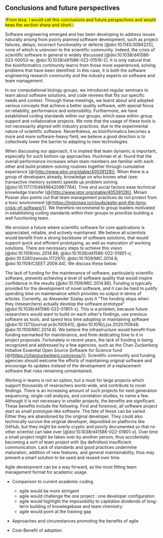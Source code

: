 ## Conclusions and future perspectives ##
(<span style="background-color: yellow">From Ieva: I would call this conclusions and future perspectives and would keep the section sharp and short.</span>)

Software engineering emerged and has been developing to address issues naturally arising from poorly planned software development, such as project failures, delays, incorrect functionality or defects [@doi:10.1145/3084225], none of which is unknown to the scientific community.
Indeed, the crisis of scientific software in general is widely discussed [@doi:10.1038/d41586-023-00053-w; @doi:10.1038/d41586-022-01516-2].
It is only natural that the bioinformatics community learns from those more experienced, solving problems that have been identified.
In this case, it is both the software engineering research community and the industry experts on software and team management.

In our computational biology groups, we introduced regular seminars to learn about software solutions, and code reviews that fits our specific needs and context.
Through these meetings, we learnt about and adopted various concepts that achieve a better quality software, with special focus on reliability, performance and extensibility.
Furthermore, we have established coding standards within our groups, which ease within-group support and collaborative projects.
We note that the usage of these tools is not necessarily aligned with industry practices, due to the experimental nature of scientific software.
Nevertheless, as bioinformatics becomes a more and more software-heavy field, we believe a good direction is to collectively lower the barrier to adapting to new technologies.

When discussing our approach, it is implied that team dynamic is important, especially for such bottom-up approaches.
Huckman et al. found that the overall performance increases when team members are familiar with each other and build problem-solving routines together through cumulative experience [@{http://www.jstor.org/stable/40539129}].
When there is a group of developers already, knowledge on who knows what (see: transactive memory system) speeds up problem solving [@doi:10.1177/1046496420967764].
Time and social factors ease technical knowledge transfer [@{http://www.jstor.org/stable/40539129}].
Miriam Posner also points out that team management practices do not protect from a toxic environment [@{https://logicmag.io/clouds/agile-and-the-long-crisis-of-software/}].
We therefore recommend to group leaders motivated in establishing coding standards within their groups to prioritize building a well functioning team.

We envision a future where scientific software for core applications is appreciated, reliable, and actively maintained.
We believe all scientists would benefit from a strong backbone of software solutions, that would support quick and efficient prototyping, as well as maturation of working solutions.
There are necessary steps to achieve this vision [@doi:10.1109/mic.2014.88; @doi:10.1038/d41586-022-01901-x; @doi:10.5281/zenodo.1172970; @doi:10.1109/MIC.2014.8; @doi:10.1109/CSEET.2009.44].
We discuss these below.

The lack of funding for the maintenance of software, particularly scientific software, prevents achieving a level of software quality that would inspire confidence in the results [@doi:10.1109/MIC.2014.88].
Funding is typically provided for the development of novel software, and it can be hard to justify spending time on maintenance which provides no output in terms of articles.
Currently, as Alexander Szalay puts it "The funding stops when they (researchers) actually develop the software prototype" [@doi:10.1038/d41586-022-01901-x].
This is a problem, because future researchers would want to build on each other's findings, use previous software as tools, and spend less time adopting or maintaining software [@doi:10.1371/journal.pcbi.1005412; @doi:10.1016/j.jss.2020.110848; @doi:10.1109/MIC.2014.8].
We believe the infrastructure would benefit from funding earmarked for maintenance, and from dedicating time to it in project proposals.
Fortunately in recent years, the lack of funding is being recognized and addressed by a few agencies, such as the Chan Zuckerberg Initiative Essential Open Source Software for Science fund [@{https://chanzuckerberg.com/eoss/}].
Scientific community and funding agencies should welcome the efforts of maintaining original software and encourage its updates instead of the development of a replacement software that risks remaining unmaintained.

Working in teams is not an option, but a must for large projects which support thousands of reserachers world-wide, and contribute to novel findings.
There is an increasing amount of such projects for next generation sequencing, single-cell analysis, and correlation studies, to name a few.
Although it is not necessary in smaller projects, the benefits are significant.
These benefits include the following.
First and foremost, all software project start as small prototype-like software.
The fate of these can be varied.
Either they are abandoned by the original developer.
They could also technically survive the original developer, depositied on platforms like GitHub, but they might be overly cryptic and poorly documented so that no other scientist can take over [@doi:10.1038/d41586-022-01901-x].
Over time a small project might be taken over by another person, thus accidentally becoming a sort of team project with (by definition) insufficient communication.
Lack of standards and good practices undermine maturation, addition of new features, and general maintainability, thus may prevent a smart solution to be used and reused over time.

Agile development can be a way forward, as the most fitting team management format for academic usage.
- Comparison to current academic coding
    - agile would be more stringent
    - agile would challenge the one project : one developer configuration
    - agile would highlight the impossibility to capitalise dividends of long-term building of knowlegebase and team chemistry
    - agile would point at the training gap

- Approaches and circumstances promoting the benefits of agile

- Cost-Benefit of adoption

